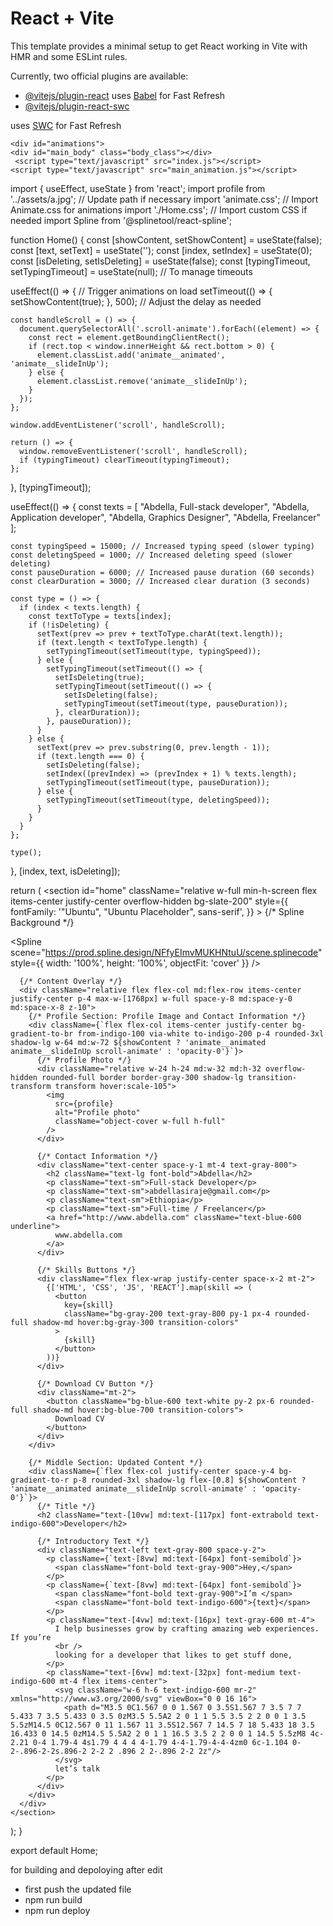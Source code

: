 # React + Vite

This template provides a minimal setup to get React working in Vite with HMR and some ESLint rules.

Currently, two official plugins are available:

- [@vitejs/plugin-react](https://github.com/vitejs/vite-plugin-react/blob/main/packages/plugin-react/README.md) uses [Babel](https://babeljs.io/) for Fast Refresh
- [@vitejs/plugin-react-swc](https://github.com/vitejs/vite-plugin-react-swc) 

uses [SWC](https://swc.rs/) for Fast Refresh


    <div id="animations">
    <div id="main_body" class="body_class"></div>
     <script type="text/javascript" src="index.js"></script>
    <script type="text/javascript" src="main_animation.js"></script>


import { useEffect, useState } from 'react';
import profile from '../assets/a.jpg'; // Update path if necessary
import 'animate.css'; // Import Animate.css for animations
import './Home.css'; // Import custom CSS if needed
import Spline from '@splinetool/react-spline';

function Home() {
  const [showContent, setShowContent] = useState(false);
  const [text, setText] = useState('');
  const [index, setIndex] = useState(0);
  const [isDeleting, setIsDeleting] = useState(false);
  const [typingTimeout, setTypingTimeout] = useState(null); // To manage timeouts

  useEffect(() => {
    // Trigger animations on load
    setTimeout(() => {
      setShowContent(true);
    }, 500); // Adjust the delay as needed

    const handleScroll = () => {
      document.querySelectorAll('.scroll-animate').forEach((element) => {
        const rect = element.getBoundingClientRect();
        if (rect.top < window.innerHeight && rect.bottom > 0) {
          element.classList.add('animate__animated', 'animate__slideInUp');
        } else {
          element.classList.remove('animate__slideInUp');
        }
      });
    };

    window.addEventListener('scroll', handleScroll);

    return () => {
      window.removeEventListener('scroll', handleScroll);
      if (typingTimeout) clearTimeout(typingTimeout);
    };
  }, [typingTimeout]);

  useEffect(() => {
    const texts = [
      "Abdella, Full-stack developer",
      "Abdella, Application developer",
      "Abdella, Graphics Designer",
      "Abdella, Freelancer"
    ];

    const typingSpeed = 15000; // Increased typing speed (slower typing)
    const deletingSpeed = 1000; // Increased deleting speed (slower deleting)
    const pauseDuration = 6000; // Increased pause duration (60 seconds)
    const clearDuration = 3000; // Increased clear duration (3 seconds)

    const type = () => {
      if (index < texts.length) {
        const textToType = texts[index];
        if (!isDeleting) {
          setText(prev => prev + textToType.charAt(text.length));
          if (text.length < textToType.length) {
            setTypingTimeout(setTimeout(type, typingSpeed));
          } else {
            setTypingTimeout(setTimeout(() => {
              setIsDeleting(true);
              setTypingTimeout(setTimeout(() => {
                setIsDeleting(false);
                setTypingTimeout(setTimeout(type, pauseDuration));
              }, clearDuration));
            }, pauseDuration));
          }
        } else {
          setText(prev => prev.substring(0, prev.length - 1));
          if (text.length === 0) {
            setIsDeleting(false);
            setIndex((prevIndex) => (prevIndex + 1) % texts.length);
            setTypingTimeout(setTimeout(type, pauseDuration));
          } else {
            setTypingTimeout(setTimeout(type, deletingSpeed));
          }
        }
      }
    };

    type();
  }, [index, text, isDeleting]);

  return (
    <section
      id="home"
      className="relative w-full min-h-screen flex items-center justify-center overflow-hidden bg-slate-200"
      style={{
        fontFamily: '"Ubuntu", "Ubuntu Placeholder", sans-serif',
      }}
    >
      {/* Spline Background */}
      <div className="absolute inset-0 z-0">
        <Spline
          scene="https://prod.spline.design/NFfyEImvMUKHNtuU/scene.splinecode"
          style={{ width: '100%', height: '100%', objectFit: 'cover' }}
        />
      </div>

      {/* Content Overlay */}
      <div className="relative flex flex-col md:flex-row items-center justify-center p-4 max-w-[1768px] w-full space-y-8 md:space-y-0 md:space-x-8 z-10">
        {/* Profile Section: Profile Image and Contact Information */}
        <div className={`flex flex-col items-center justify-center bg-gradient-to-br from-indigo-100 via-white to-indigo-200 p-4 rounded-3xl shadow-lg w-64 md:w-72 ${showContent ? 'animate__animated animate__slideInUp scroll-animate' : 'opacity-0'}`}>
          {/* Profile Photo */}
          <div className="relative w-24 h-24 md:w-32 md:h-32 overflow-hidden rounded-full border border-gray-300 shadow-lg transition-transform transform hover:scale-105">
            <img
              src={profile}
              alt="Profile photo"
              className="object-cover w-full h-full"
            />
          </div>

          {/* Contact Information */}
          <div className="text-center space-y-1 mt-4 text-gray-800">
            <h2 className="text-lg font-bold">Abdella</h2>
            <p className="text-sm">Full-stack Developer</p>
            <p className="text-sm">abdellasiraje@gmail.com</p>
            <p className="text-sm">Ethiopia</p>
            <p className="text-sm">Full-time / Freelancer</p>
            <a href="http://www.abdella.com" className="text-blue-600 underline">
              www.abdella.com
            </a>
          </div>

          {/* Skills Buttons */}
          <div className="flex flex-wrap justify-center space-x-2 mt-2">
            {['HTML', 'CSS', 'JS', 'REACT'].map(skill => (
              <button
                key={skill}
                className="bg-gray-200 text-gray-800 py-1 px-4 rounded-full shadow-md hover:bg-gray-300 transition-colors"
              >
                {skill}
              </button>
            ))}
          </div>

          {/* Download CV Button */}
          <div className="mt-2">
            <button className="bg-blue-600 text-white py-2 px-6 rounded-full shadow-md hover:bg-blue-700 transition-colors">
              Download CV
            </button>
          </div>
        </div>

        {/* Middle Section: Updated Content */}
        <div className={`flex flex-col justify-center space-y-4 bg-gradient-to-r p-8 rounded-3xl shadow-lg flex-[0.8] ${showContent ? 'animate__animated animate__slideInUp scroll-animate' : 'opacity-0'}`}>
          {/* Title */}
          <h2 className="text-[10vw] md:text-[117px] font-extrabold text-indigo-600">Developer</h2>

          {/* Introductory Text */}
          <div className="text-left text-gray-800 space-y-2">
            <p className={`text-[8vw] md:text-[64px] font-semibold`}>
              <span className="font-bold text-gray-900">Hey,</span>
            </p>
            <p className={`text-[8vw] md:text-[64px] font-semibold`}>
              <span className="font-bold text-gray-900">I’m </span>
              <span className="font-bold text-indigo-600">{text}</span>
            </p>
            <p className="text-[4vw] md:text-[16px] text-gray-600 mt-4">
              I help businesses grow by crafting amazing web experiences. If you’re
              <br />
              looking for a developer that likes to get stuff done,
            </p>
            <p className="text-[6vw] md:text-[32px] font-medium text-indigo-600 mt-4 flex items-center">
              <svg className="w-6 h-6 text-indigo-600 mr-2" xmlns="http://www.w3.org/2000/svg" viewBox="0 0 16 16">
                <path d="M3.5 0C1.567 0 0 1.567 0 3.5S1.567 7 3.5 7 7 5.433 7 3.5 5.433 0 3.5 0zM3.5 5.5A2 2 0 1 1 5.5 3.5 2 2 0 0 1 3.5 5.5zM14.5 0C12.567 0 11 1.567 11 3.5S12.567 7 14.5 7 18 5.433 18 3.5 16.433 0 14.5 0zM14.5 5.5A2 2 0 1 1 16.5 3.5 2 2 0 0 1 14.5 5.5zM8 4c-2.21 0-4 1.79-4 4s1.79 4 4 4 4-1.79 4-4-1.79-4-4-4zm0 6c-1.104 0-2-.896-2-2s.896-2 2-2 2 .896 2 2-.896 2-2 2z"/>
              </svg>
              let’s talk
            </p>
          </div>
        </div>
      </div>
    </section>
  );
}

export default Home;


for building and depoloying after edit
  - first push the updated file
  - npm run build
  - npm run deploy
